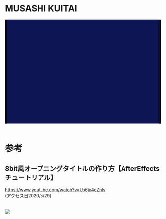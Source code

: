 # MUSASHI KUITAI
![原画像](https://github.com/k174r/artworks/blob/master/musashi_kuitai/musashi_kuitai.gif)
<br><br>
# 参考
## 8bit風オープニングタイトルの作り方【AfterEffects チュートリアル】  
<https://www.youtube.com/watch?v=Up6jx4eZnls>  
(アクセス日2020/5/29)  
<br><br>
[![](http://img.youtube.com/vi/Up6jx4eZnls/0.jpg)](http://www.youtube.com/watch?v=Up6jx4eZnls "")

